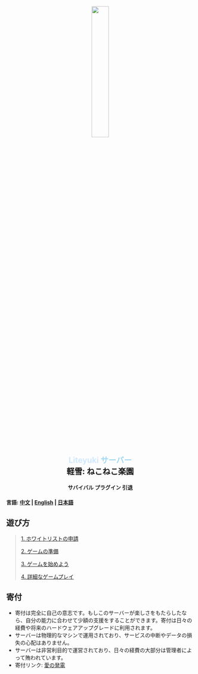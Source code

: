 <div align="center">
    <img src="http://nya.liteyuki.icu:802/meme/liteyuki_icon.png" style="width: 30%; margin-top: 10%;">
</div>

<div align="center">
    <h2>
        <font color="#d0e9ff">Liteyuki</font>
        <font color="#a2d8f4">サーバー</font><br>
        軽雪: ねこねこ楽園
    </h2>
</div>

<div align="center">
    <h4>サバイバル プラグイン 引退</h4>
</div>

#### 言語: [中文](README.md) | [English](README_EN.md) | [日本語](README_JP.md)

## 遊び方

> [1. ホワイトリストの申請](step/1.md)
> 
> [2. ゲームの準備](step/2.md)
> 
> [3. ゲームを始めよう](step/3.md)
> 
> [4. 詳細なゲームプレイ](step/4.md)

## 寄付
- 寄付は完全に自己の意志です。もしこのサーバーが楽しさをもたらしたなら、自分の能力に合わせて少額の支援をすることができます。寄付は日々の経費や将来のハードウェアアップグレードに利用されます。
- サーバーは物理的なマシンで運用されており、サービスの中断やデータの損失の心配はありません。
- サーバーは非営利目的で運営されており、日々の経費の大部分は管理者によって賄われています。
- 寄付リンク: [愛の発電](https://afdian.net/a/snowykami)
